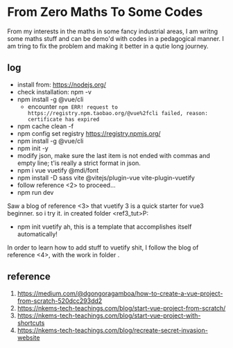 # From Zero Maths To Some Codes
From my interests in the maths in some fancy industrial areas, I am writng some maths stuff and can be demo'd with codes in a pedagogical manner. 
I am tring to fix the problem and making it better in a qutie long journey.
## log
- install from: https://nodejs.org/
- check installation: npm -v
- npm install -g @vue/cli
    - encounter ``npm ERR! request to https://registry.npm.taobao.org/@vue%2fcli failed, reason: certificate has expired``
- npm cache clean -f
- npm config set registry https://registry.npmjs.org/
- npm install -g @vue/cli
- npm init -y
- modify json, make sure the last item is not ended with commas and empty line; t'is really a strict format in json.
- npm i vue vuetify @mdi/font
- npm install -D sass vite @vitejs/plugin-vue vite-plugin-vuetify
- follow reference <2> to proceed...
- npm run dev

Saw a blog of reference <3> that vuetify 3 is a quick starter for vue3 beginner. so i try it.
in created folder <ref3_tut>P:
- npm init vuetify
ah, this is a template that accomplishes itself automatically!

In order to learn how to add stuff to vuetify shit, I follow the blog of reference <4>, with the work in folder <passwordtut>.






## reference
1. https://medium.com/@dgongoragamboa/how-to-create-a-vue-project-from-scratch-520dcc293dd2
2. https://nkems-tech-teachings.com/blog/start-vue-project-from-scratch/
3. https://nkems-tech-teachings.com/blog/start-vue-project-with-shortcuts
4. https://nkems-tech-teachings.com/blog/recreate-secret-invasion-website


